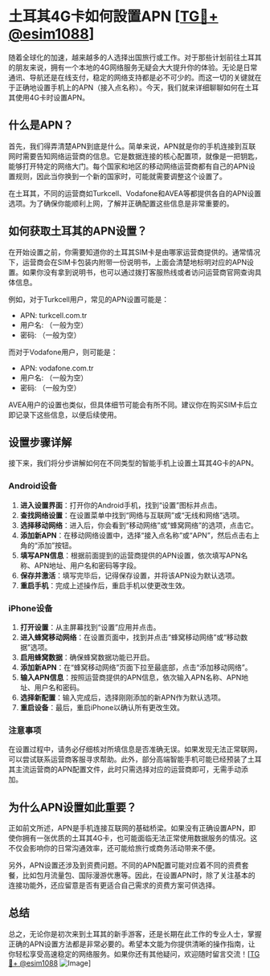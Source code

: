# 土耳其4G卡如何設置APN [[TG💪+ @esim1088](https://t.me/s/esim1088)]

随着全球化的加速，越来越多的人选择出国旅行或工作。对于那些计划前往土耳其的朋友来说，拥有一个本地的4G网络服务无疑会大大提升你的体验。无论是日常通讯、导航还是在线支付，稳定的网络支持都是必不可少的。而这一切的关键就在于正确地设置手机上的APN（接入点名称）。今天，我们就来详细聊聊如何在土耳其使用4G卡时设置APN。

## 什么是APN？

首先，我们得弄清楚APN到底是什么。简单来说，APN就是你的手机连接到互联网时需要告知网络运营商的信息。它是数据连接的核心配置项，就像是一把钥匙，能够打开特定的网络大门。每个国家和地区的移动网络运营商都有自己的APN设置规则，因此当你换到一个新的国家时，可能就需要调整这个设置了。

在土耳其，不同的运营商如Turkcell、Vodafone和AVEA等都提供各自的APN设置选项。为了确保你能顺利上网，了解并正确配置这些信息是非常重要的。

## 如何获取土耳其的APN设置？

在开始设置之前，你需要知道你的土耳其SIM卡是由哪家运营商提供的。通常情况下，运营商会在SIM卡包装内附带一份说明书，上面会清楚地标明对应的APN设置。如果你没有拿到说明书，也可以通过拨打客服热线或者访问运营商官网查询具体信息。

例如，对于Turkcell用户，常见的APN设置可能是：
- APN: turkcell.com.tr
- 用户名: （一般为空）
- 密码: （一般为空）

而对于Vodafone用户，则可能是：
- APN: vodafone.com.tr
- 用户名: （一般为空）
- 密码: （一般为空）

AVEA用户的设置也类似，但具体细节可能会有所不同。建议你在购买SIM卡后立即记录下这些信息，以便后续使用。

## 设置步骤详解

接下来，我们将分步讲解如何在不同类型的智能手机上设置土耳其4G卡的APN。

### Android设备

1. **进入设置界面**：打开你的Android手机，找到“设置”图标并点击。
2. **查找网络设置**：在设置菜单中找到“网络与互联网”或“无线和网络”选项。
3. **选择移动网络**：进入后，你会看到“移动网络”或“蜂窝网络”的选项，点击它。
4. **添加新APN**：在移动网络设置中，选择“接入点名称”或“APN”，然后点击右上角的“添加”按钮。
5. **填写APN信息**：根据前面提到的运营商提供的APN设置，依次填写APN名称、APN地址、用户名和密码等字段。
6. **保存并激活**：填写完毕后，记得保存设置，并将该APN设为默认选项。
7. **重启手机**：完成上述操作后，重启手机以使更改生效。

### iPhone设备

1. **打开设置**：从主屏幕找到“设置”应用并点击。
2. **进入蜂窝移动网络**：在设置页面中，找到并点击“蜂窝移动网络”或“移动数据”选项。
3. **启用蜂窝数据**：确保蜂窝数据功能已开启。
4. **添加新APN**：在“蜂窝移动网络”页面下拉至最底部，点击“添加移动网络”。
5. **输入APN信息**：按照运营商提供的APN信息，依次输入APN名称、APN地址、用户名和密码。
6. **选择新配置**：输入完成后，选择刚刚添加的新APN作为默认选项。
7. **重启设备**：最后，重启iPhone以确认所有更改生效。

### 注意事项

在设置过程中，请务必仔细核对所填信息是否准确无误。如果发现无法正常联网，可以尝试联系运营商客服寻求帮助。此外，部分高端智能手机可能已经预装了土耳其主流运营商的APN配置文件，此时只需选择对应的运营商即可，无需手动添加。

## 为什么APN设置如此重要？

正如前文所述，APN是手机连接互联网的基础桥梁。如果没有正确设置APN，即使你拥有一张优质的土耳其4G卡，也可能面临无法正常使用数据服务的情况。这不仅会影响你的日常沟通效率，还可能给旅行或商务活动带来不便。

另外，APN设置还涉及到资费问题。不同的APN配置可能对应着不同的资费套餐，比如包月流量包、国际漫游优惠等。因此，在设置APN时，除了关注基本的连接功能外，还应留意是否有更适合自己需求的资费方案可供选择。

## 总结

总之，无论你是初次来到土耳其的新手游客，还是长期在此工作的专业人士，掌握正确的APN设置方法都是非常必要的。希望本文能为你提供清晰的操作指南，让你轻松享受高速稳定的网络服务。如果你还有其他疑问，欢迎随时留言交流！[[TG💪+ @esim1088](https://t.me/s/esim1088) ![Image](https://i.postimg.cc/4NQfJmqS/Snipaste-2025-05-13-00-14-12.png)]